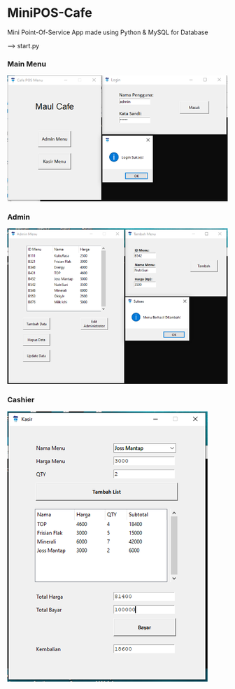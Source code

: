 # MiniPOS-Cafe
 Mini Point-Of-Service App made using Python & MySQL for Database
 
--> start.py

### Main Menu
![SS1](https://github.com/maulana2468/MiniPOS-Cafe/blob/main/Screenshot/1.png)

### Admin
![SS1](https://github.com/maulana2468/MiniPOS-Cafe/blob/main/Screenshot/2.png)

### Cashier
![SS1](https://github.com/maulana2468/MiniPOS-Cafe/blob/main/Screenshot/3.png)
